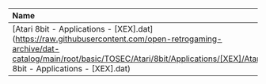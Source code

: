 |Name|Size|
|:---|---:|
|[Atari 8bit - Applications - [XEX].dat](https://raw.githubusercontent.com/open-retrogaming-archive/dat-catalog/main/root/basic/TOSEC/Atari/8bit/Applications/[XEX]/Atari 8bit - Applications - [XEX].dat)|68829|
